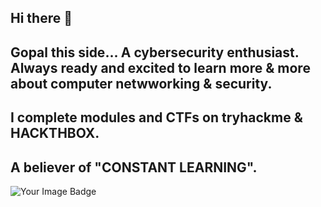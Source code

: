 ## Hi there 👋
## Gopal this side... A cybersecurity enthusiast. Always ready and excited to learn more & more about computer netwworking & security.
## I complete modules and CTFs on tryhackme & HACKTHBOX.
## A believer of "CONSTANT LEARNING".
<img src="https://tryhackme-badges.s3.amazonaws.com/rootuser2503.png" alt="Your Image Badge" />
<!--

